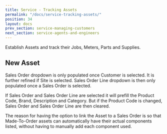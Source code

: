 ```yaml
---
title: Service - Tracking Assets
permalink: "/docs/service-tracking-assets/"
position: 34
layout: docs
prev_section: service-managing-customers
next_section: service-agents-and-engineers
---
```


Establish Assets and track their Jobs, Meters, Parts and Supplies.

## New Asset

Sales Order dropdown is only populated once Customer is selected. It is further refined if Site is selected. Sales Order Line dropdown is then only populated once a Sales Order is selected.

If Sales Order and Sales Order Line are selected it will prefill the Product Code, Brand, Description and Category. But if the Product Code is changed, Sales Order and Sales Order Line are then cleared.

The reason for having the option to link the Asset to a Sales Order is so that Made-To-Order assets can automatically have their actual components listed, without having to manually add each component used.
